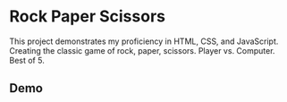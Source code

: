 # Rock Paper Scissors
This project demonstrates my proficiency in HTML, CSS, and JavaScript. 
Creating the classic game of rock, paper, scissors. Player vs. Computer. Best of 5.

## Demo <a href="https://cameronotoole44.github.io/rockPaperScissors/">
